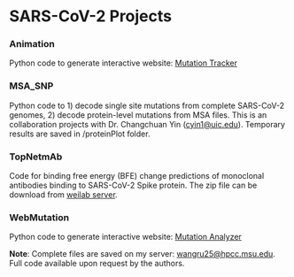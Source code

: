 # SARS-CoV-2 Projects

### Animation

Python code to generate interactive website: [Mutation Tracker](https://users.math.msu.edu/users/weig/SARS-CoV-2_Mutation_Tracker.html)

### MSA_SNP

Python code to 1) decode single site mutations from complete SARS-CoV-2 genomes, 2) decode protein-level mutations from MSA files. This is an collaboration projects with Dr. Changchuan Yin (cyin1@uic.edu). Temporary results are saved in /proteinPlot folder.

### TopNetmAb

Code for binding free energy (BFE) change predictions of monoclonal antibodies binding to SARS-CoV-2 Spike protein. The zip file can be download from [weilab server](https://weilab.math.msu.edu/Downloads/TopNetmAb.tar.gz).

### WebMutation

Python code to generate interactive website: [Mutation Analyzer](https://weilab.math.msu.edu/MutationAnalyzer/)



**Note**: Complete files are saved on my server: wangru25@hpcc.msu.edu. Full code available upon request by the authors. 
